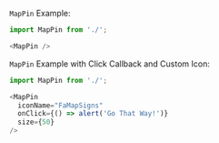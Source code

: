 `MapPin` Example:

```typescript jsx
import MapPin from './';

<MapPin />
```


`MapPin` Example with Click Callback and Custom Icon:

```typescript jsx
import MapPin from './';

<MapPin
  iconName="FaMapSigns"
  onClick={() => alert('Go That Way!')}
  size={50}
/>
```
